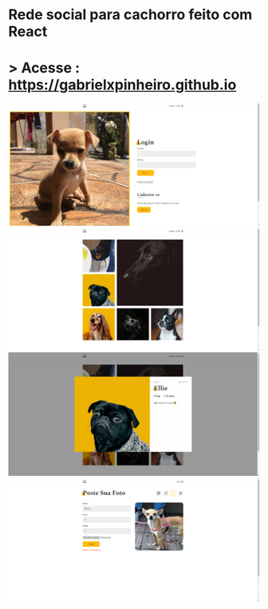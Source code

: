 # Rede social para cachorro feito com React

# > Acesse : https://gabrielxpinheiro.github.io

![](./src/Assets/Telas/Login.png)
![](./src/Assets/Telas/Home.png)
![](./src/Assets/Telas/Foto.png)
![](./src/Assets/Telas/AddFoto.png)
